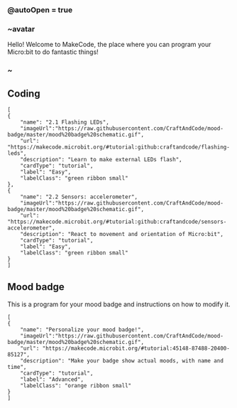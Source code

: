 ### @autoOpen = true
### ~avatar
Hello! Welcome to MakeCode, the place where you can program your Micro:bit to do fantastic things!
### ~
## Coding

```codecard
[
{
    "name": "2.1 Flashing LEDs",
    "imageUrl":"https://raw.githubusercontent.com/CraftAndCode/mood-badge/master/mood%20badge%20schematic.gif",
    "url": "https://makecode.microbit.org/#tutorial:github:craftandcode/flashing-leds", 
    "description": "Learn to make external LEDs flash", 
    "cardType": "tutorial",
    "label": "Easy",
    "labelClass": "green ribbon small"
},
{
    "name": "2.2 Sensors: accelerometer",
    "imageUrl":"https://raw.githubusercontent.com/CraftAndCode/mood-badge/master/mood%20badge%20schematic.gif",
    "url": "https://makecode.microbit.org/#tutorial:github:craftandcode/sensors-accelerometer", 
    "description": "React to movement and orientation of Micro:bit", 
    "cardType": "tutorial",
    "label": "Easy",
    "labelClass": "green ribbon small"
}
]
```

## Mood badge
This is a program for your mood badge and instructions on how to modify it.
```codecard
[
{
    "name": "Personalize your mood badge!",
    "imageUrl":"https://raw.githubusercontent.com/CraftAndCode/mood-badge/master/mood%20badge%20schematic.gif",
    "url": "https://makecode.microbit.org/#tutorial:45148-87488-20400-85127", 
    "description": "Make your badge show actual moods, with name and time", 
    "cardType": "tutorial",
    "label": "Advanced",
    "labelClass": "orange ribbon small"
}
]
```
